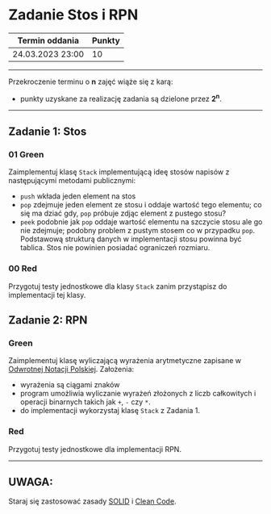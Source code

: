 # Zadanie Stos i RPN


| Termin oddania      | Punkty     |
|---------------------|:-----------|
|    24.03.2023 23:00 |   10       |

--- 
Przekroczenie terminu o **n** zajęć wiąże się z karą:
- punkty uzyskane za realizację zadania są dzielone przez **2<sup>n</sup>**.

--- 

## Zadanie 1: Stos

### 01 Green
Zaimplementuj klasę ``Stack`` implementującą ideę stosów napisów z następującymi metodami publicznymi:
- ``push`` wkłada jeden element na stos
- ``pop`` zdejmuje jeden element ze stosu i oddaje wartość tego elementu; co się ma dziać gdy, ``pop`` próbuje 
    zdjąc element z pustego stosu?
- ``peek`` podobnie jak ``pop`` oddaje wartość elementu na szczycie stosu ale go nie zdejmuje; 
    podobny problem z pustym stosem co w przypadku ``pop``.
Podstawową strukturą danych w implementacji stosu powinna być tablica. Stos nie powinien posiadać ograniczeń rozmiaru.

### 00 Red
Przygotuj testy jednostkowe dla klasy ``Stack`` zanim przystąpisz do implementacji tej klasy.

## Zadanie 2: RPN

### Green
Zaimplementuj klasę wyliczającą wyrażenia arytmetyczne zapisane w [Odwrotnej Notacji Polskiej](https://pl.wikipedia.org/wiki/Odwrotna_notacja_polska).
Założenia:
- wyrażenia są ciągami znaków
- program umożliwia wyliczanie wyrażeń złożonych z liczb całkowitych i operacji binarnych takich jak ``+``, ``-`` czy ``*``.
- do implementacji wykorzystaj klasę ``Stack`` z Zadania 1.

### Red
Przygotuj testy jednostkowe dla implementacji RPN.

---

## UWAGA: 
Staraj się zastosować zasady [SOLID](https://www.samouczekprogramisty.pl/solid-czyli-dobre-praktyki-w-programowaniu-obiektowym/)
i [Clean Code](https://cleancoders.com/episode/clean-code-episode-1).
